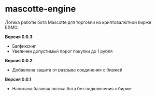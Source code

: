 # mascotte-engine
Логика работы бота Mascotte для торговли на криптовалютной бирже EXMO.  

**Версия 0.0.3**
* Багфиксинг
* Увеличен допустимый порог покупки до 1 рубля  

**Версия 0.0.2**
* Добавлена защита от разрыва соединения с биржей 

**Версия 0.0.1**
* Написана базовая логика бота без подключения к бирже
